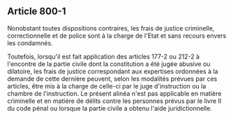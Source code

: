 Article 800-1
----
Nonobstant toutes dispositions contraires, les frais de justice criminelle,
correctionnelle et de police sont à la charge de l'Etat et sans recours envers
les condamnés.

Toutefois, lorsqu'il est fait application des articles 177-2 ou 212-2 à
l'encontre de la partie civile dont la constitution a été jugée abusive ou
dilatoire, les frais de justice correspondant aux expertises ordonnées à la
demande de cette dernière peuvent, selon les modalités prévues par ces articles,
être mis à la charge de celle-ci par le juge d'instruction ou la chambre de
l'instruction. Le présent alinéa n'est pas applicable en matière criminelle et
en matière de délits contre les personnes prévus par le livre II du code pénal
ou lorsque la partie civile a obtenu l'aide juridictionnelle.
